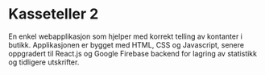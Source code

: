 # Kasseteller 2

En enkel webapplikasjon som hjelper med korrekt telling av kontanter i butikk.
Applikasjonen er bygget med HTML, CSS og Javascript, senere oppgradert til React.js og Google Firebase backend for lagring av statistikk og tidligere utskrifter.
